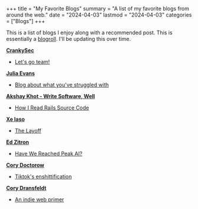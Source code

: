 +++
title = "My Favorite Blogs"
summary = "A list of my favorite blogs from around the web."
date = "2024-04-03"
lastmod = "2024-04-03"
categories = ["Blogs"]
+++

This is a list of blogs I enjoy along with a recommended post. This is essentially a [blogroll](https://indieweb.org/blogroll). I'll be updating this over time.

**[CrankySec](https://crankysec.com/)**
- [Let's go team!](https://crankysec.com/blog/sports/)

**[Julia Evans](https://jvns.ca/)**
- [Blog about what you've struggled with](https://jvns.ca/blog/2021/05/24/blog-about-what-you-ve-struggled-with/)

**[Akshay Khot - Write Software, Well](https://www.writesoftwarewell.com/)**
- [How I Read Rails Source Code](https://www.writesoftwarewell.com/how-to-read-rails-codebase/)

**[Xe Iaso](https://xeiaso.net/)**
- [The Layoff](https://xeiaso.net/blog/2024/the-layoff/)

**[Ed Zitron](https://www.wheresyoured.at/)**
- [Have We Reached Peak AI?](https://www.wheresyoured.at/peakai/)

**[Cory Doctorow](https://pluralistic.net/)**
- [Tiktok's enshittification](https://pluralistic.net/2023/01/21/potemkin-ai/)

**[Cory Dransfeldt](https://coryd.dev/)**
- [An indie web primer](https://coryd.dev/posts/2024/an-indie-web-primer/)
